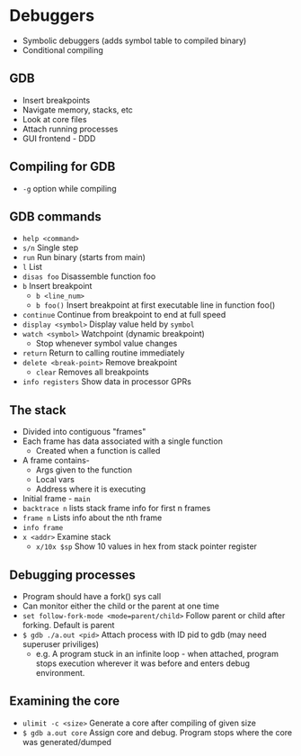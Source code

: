 # Debuggers
* Symbolic debuggers (adds symbol table to compiled binary)
* Conditional compiling

## GDB
* Insert breakpoints
* Navigate memory, stacks, etc
* Look at core files
* Attach running processes
* GUI frontend - DDD

## Compiling for GDB
* `-g` option while compiling

## GDB commands
* `help <command>`
* `s/n` Single step
* `run` Run binary (starts from main)
* `l` List
* `disas foo` Disassemble function foo
* `b` Insert breakpoint
	* `b <line_num>`
	* `b foo()` Insert breakpoint at first executable line in function foo()
* `continue` Continue from breakpoint to end at full speed
* `display <symbol>` Display value held by `symbol`
* `watch <symbol>` Watchpoint (dynamic breakpoint)
	* Stop whenever symbol value changes
* `return` Return to calling routine immediately
* `delete <break-point>` Remove breakpoint
	* `clear` Removes all breakpoints
* `info registers` Show data in processor GPRs

## The stack
* Divided into contiguous "frames"
* Each frame has data associated with a single function
	* Created when a function is called
* A frame contains-
	* Args given to the function
	* Local vars
	* Address where it is executing
* Initial frame - `main`
* `backtrace n` lists stack frame info for first n frames
* `frame n` Lists info about the nth frame
* `info frame`
* `x <addr>` Examine stack
	* `x/10x $sp` Show 10 values in hex from stack pointer register

## Debugging processes
* Program should have a fork() sys call
* Can monitor either the child or the parent at one time
* `set follow-fork-mode <mode=parent/child>` Follow parent or child after forking. Default
  is parent
* `$ gdb ./a.out <pid>` Attach process with ID pid to gdb (may need superuser priviliges)
	* e.g. A program stuck in an infinite loop - when attached, program stops execution wherever
	  it was before and enters debug environment.

## Examining the core
* `ulimit -c <size>` Generate a core after compiling of given size
* `$ gdb a.out core` Assign core and debug. Program stops where the core was generated/dumped

